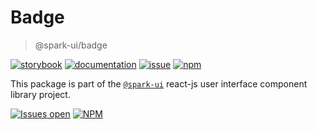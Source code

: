 # Badge
> @spark-ui/badge

[![storybook](https://img.shields.io/badge/storybook-black?logo=storybook)](https://sparkui.vercel.app/?path=/docs/components-badge--docs)
[![documentation](https://img.shields.io/badge/documentation-black?logo=googledocs)](https://sparkui-adv.vercel.app/docs/components/badge)
[![issue](https://img.shields.io/badge/report%20a%20bug-black?logo=openbugbounty&logoColor=red)](https://github.com/adevinta/spark/issues/new?&projects=4&template=bug-report.yml&assignees=&labels=Component,Component%3A%20badge)
[![npm](https://img.shields.io/npm/dt/%40spark-ui/badge?logo=npm&labelColor=black)](https://www.npmjs.com/package/@spark-ui/badge)

This package is part of the [`@spark-ui`](https://github.com/adevinta/spark) react-js user interface component library project.

[![Issues open](https://img.shields.io/github/issues-search/adevinta/spark?query=is%3Aopen%20label%3A%22Component%3A%20badge%22&logo=openbugbounty&logoColor=red&label=issues%20open&color=red)](https://github.com/adevinta/spark/issues?q=is%3Aopen+label%3Abadge)
[![NPM](https://img.shields.io/npm/l/%40spark-ui%2Fbadge)](https://github.com/adevinta/spark/blob/main/packages/components/badge/LICENSE.md)

